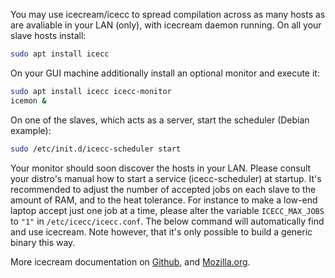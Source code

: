 You may use icecream/icecc to spread compilation across as many hosts as are avaliable in your LAN (only), with icecream daemon running. On all your slave hosts install:

```bash
sudo apt install icecc
```

On your GUI machine additionally install an optional monitor and execute it:

```bash
sudo apt install icecc icecc-monitor
icemon &
```

On one of the slaves, which acts as a server, start the scheduler (Debian example):

```bash
sudo /etc/init.d/icecc-scheduler start
```

Your monitor should soon discover the hosts in your LAN. Please consult your distro's manual how to start a service (icecc-scheduler) at startup. It's recommended to adjust the number of accepted jobs on each slave to the amount of RAM, and to the heat tolerance. For instance to make a low-end laptop accept just one job at a time, please alter the variable `ICECC_MAX_JOBS` to `"1"` in `/etc/icecc/icecc.conf`. The below command will automatically find and use icecream. Note however, that it's only possible to build a generic binary this way.

More icecream documentation on [Github](https://github.com/icecc/icecream), and [Mozilla.org](https://developer.mozilla.org/en-US/docs/Mozilla/Developer_guide/Using_Icecream).

